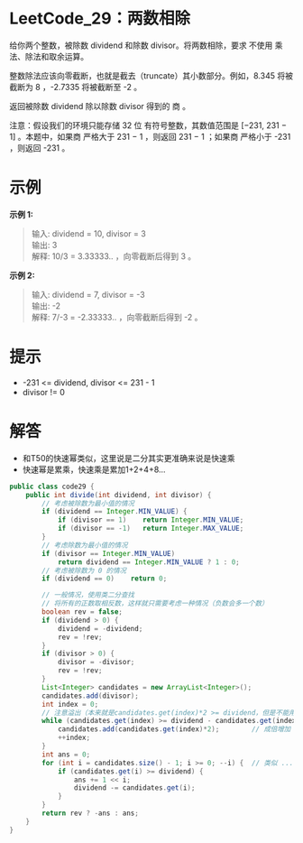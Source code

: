 # LeetCode_29：两数相除

给你两个整数，被除数 dividend 和除数 divisor。将两数相除，要求 不使用 乘法、除法和取余运算。

整数除法应该向零截断，也就是截去（truncate）其小数部分。例如，8.345 将被截断为 8 ，-2.7335 将被截断至 -2 。

返回被除数 dividend 除以除数 divisor 得到的 商 。

注意：假设我们的环境只能存储 32 位 有符号整数，其数值范围是 [−231,  231 − 1] 。本题中，如果商 严格大于 231 − 1 ，则返回 231 − 1 ；如果商 严格小于 -231 ，则返回 -231 。

# 示例

**示例 1:**

>输入: dividend = 10, divisor = 3  
输出: 3  
解释: 10/3 = 3.33333.. ，向零截断后得到 3 。

**示例 2:**

>输入: dividend = 7, divisor = -3  
输出: -2  
解释: 7/-3 = -2.33333.. ，向零截断后得到 -2 。


# 提示

- -231 <= dividend, divisor <= 231 - 1
- divisor != 0

# 解答
- 和T50的快速幂类似，这里说是二分其实更准确来说是快速乘
- 快速幂是累乘，快速乘是累加1+2+4+8...

```java
public class code29 {
    public int divide(int dividend, int divisor) {
        // 考虑被除数为最小值的情况
        if (dividend == Integer.MIN_VALUE) {
            if (divisor == 1)    return Integer.MIN_VALUE;
            if (divisor == -1)   return Integer.MAX_VALUE;
        }
        // 考虑除数为最小值的情况
        if (divisor == Integer.MIN_VALUE)
            return dividend == Integer.MIN_VALUE ? 1 : 0;
        // 考虑被除数为 0 的情况
        if (dividend == 0)    return 0;

        // 一般情况，使用类二分查找
        // 将所有的正数取相反数，这样就只需要考虑一种情况（负数会多一个数）
        boolean rev = false;
        if (dividend > 0) {
            dividend = -dividend;
            rev = !rev;
        }
        if (divisor > 0) {
            divisor = -divisor;
            rev = !rev;
        }
        List<Integer> candidates = new ArrayList<Integer>();
        candidates.add(divisor);
        int index = 0;
        // 注意溢出（本来就是candidates.get(index)*2 >= dividend，但是不能用乘除法）
        while (candidates.get(index) >= dividend - candidates.get(index)) {
            candidates.add(candidates.get(index)*2);        // 成倍增加
            ++index;
        }
        int ans = 0;
        for (int i = candidates.size() - 1; i >= 0; --i) {  // 类似 ... 8 4 2 1
            if (candidates.get(i) >= dividend) {
                ans += 1 << i;
                dividend -= candidates.get(i);
            }
        }
        return rev ? -ans : ans;
    }
}
```